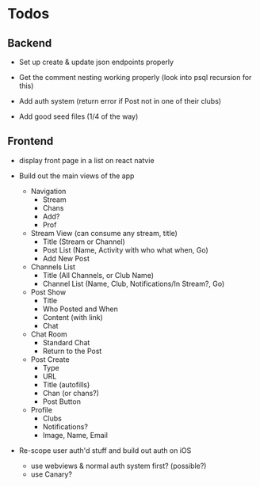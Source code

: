 # Todos

## Backend

- Set up create & update json endpoints properly

- Get the comment nesting working properly (look into psql recursion for this)

- Add auth system (return error if Post not in one of their clubs)

- Add good seed files (1/4 of the way)

## Frontend

- display front page in a list on react natvie

- Build out the main views of the app
  - Navigation
    - Stream
    - Chans
    - Add?
    - Prof
  - Stream View (can consume any stream, title)
    - Title (Stream or Channel)
    - Post List (Name, Activity with who what when, Go)
    - Add New Post
  - Channels List
    - Title (All Channels, or Club Name)
    - Channel List (Name, Club, Notifications/In Stream?, Go)
  - Post Show
    - Title
    - Who Posted and When
    - Content (with link)
    - Chat
  - Chat Room
    - Standard Chat
    - Return to the Post
  - Post Create
    - Type
    - URL
    - Title (autofills)
    - Chan (or chans?)
    - Post Button
  - Profile
    - Clubs
    - Notifications?
    - Image, Name, Email

- Re-scope user auth'd stuff and build out auth on iOS
  - use webviews & normal auth system first? (possible?)
  - use Canary?
